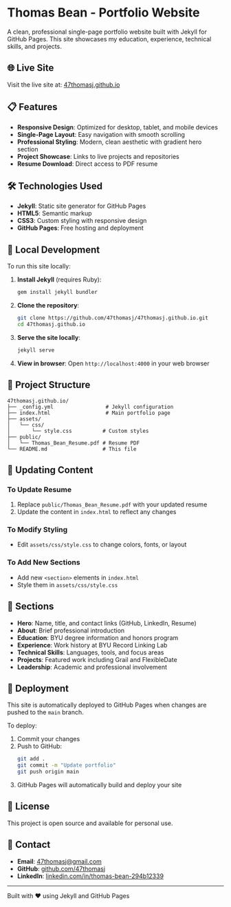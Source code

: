 # Thomas Bean - Portfolio Website

A clean, professional single-page portfolio website built with Jekyll for GitHub Pages. This site showcases my education, experience, technical skills, and projects.

## 🌐 Live Site

Visit the live site at: [47thomasj.github.io](https://47thomasj.github.io)

## 📋 Features

- **Responsive Design**: Optimized for desktop, tablet, and mobile devices
- **Single-Page Layout**: Easy navigation with smooth scrolling
- **Professional Styling**: Modern, clean aesthetic with gradient hero section
- **Project Showcase**: Links to live projects and repositories
- **Resume Download**: Direct access to PDF resume

## 🛠️ Technologies Used

- **Jekyll**: Static site generator for GitHub Pages
- **HTML5**: Semantic markup
- **CSS3**: Custom styling with responsive design
- **GitHub Pages**: Free hosting and deployment

## 🚀 Local Development

To run this site locally:

1. **Install Jekyll** (requires Ruby):
   ```bash
   gem install jekyll bundler
   ```

2. **Clone the repository**:
   ```bash
   git clone https://github.com/47thomasj/47thomasj.github.io.git
   cd 47thomasj.github.io
   ```

3. **Serve the site locally**:
   ```bash
   jekyll serve
   ```

4. **View in browser**:
   Open `http://localhost:4000` in your web browser

## 📁 Project Structure

```
47thomasj.github.io/
├── _config.yml                 # Jekyll configuration
├── index.html                  # Main portfolio page
├── assets/
│   └── css/
│       └── style.css          # Custom styles
├── public/
│   └── Thomas_Bean_Resume.pdf # Resume PDF
└── README.md                  # This file
```

## 🔄 Updating Content

### To Update Resume
1. Replace `public/Thomas_Bean_Resume.pdf` with your updated resume
2. Update the content in `index.html` to reflect any changes

### To Modify Styling
- Edit `assets/css/style.css` to change colors, fonts, or layout

### To Add New Sections
- Add new `<section>` elements in `index.html`
- Style them in `assets/css/style.css`

## 📝 Sections

- **Hero**: Name, title, and contact links (GitHub, LinkedIn, Resume)
- **About**: Brief professional introduction
- **Education**: BYU degree information and honors program
- **Experience**: Work history at BYU Record Linking Lab
- **Technical Skills**: Languages, tools, and focus areas
- **Projects**: Featured work including Grail and FlexibleDate
- **Leadership**: Academic and professional involvement

## 🚢 Deployment

This site is automatically deployed to GitHub Pages when changes are pushed to the `main` branch.

To deploy:
1. Commit your changes
2. Push to GitHub:
   ```bash
   git add .
   git commit -m "Update portfolio"
   git push origin main
   ```
3. GitHub Pages will automatically build and deploy your site

## 📄 License

This project is open source and available for personal use.

## 📧 Contact

- **Email**: 47thomasj@gmail.com
- **GitHub**: [github.com/47thomasj](https://github.com/47thomasj)
- **LinkedIn**: [linkedin.com/in/thomas-bean-294b12339](https://linkedin.com/in/thomas-bean-294b12339)

---

Built with ❤️ using Jekyll and GitHub Pages
